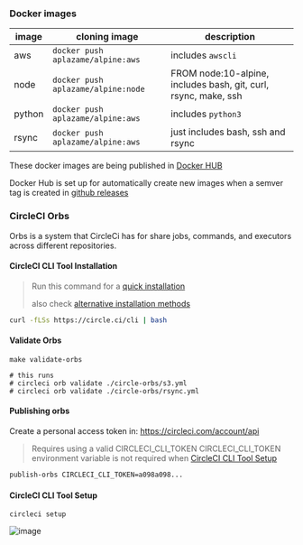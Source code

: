 

### Docker images

| image | cloning image | description |
|---|---|---|
| aws | `docker push aplazame/alpine:aws` | includes `awscli` |
| node | `docker push aplazame/alpine:node` | FROM node:10-alpine, includes bash, git, curl, rsync, make, ssh |
| python | `docker push aplazame/alpine:aws` | includes `python3` |
| rsync | `docker push aplazame/alpine:aws` | just includes bash, ssh and rsync |

These docker images are being published in [Docker HUB](https://hub.docker.com/r/aplazame/alpine)

Docker Hub is set up for automatically create new images when a semver tag is created in [github releases](./releases)


### CircleCI Orbs

Orbs is a system that CircleCi has for share jobs, commands, and executors across different repositories.

#### CircleCI CLI Tool Installation

> Run this command for a [quick installation](https://circleci.com/docs/2.0/local-cli/#quick-installation)
>
> also check [alternative installation methods](https://circleci.com/docs/2.0/local-cli/#alternative-installation-methods)

``` sh
curl -fLSs https://circle.ci/cli | bash
```

#### Validate Orbs

```
make validate-orbs

# this runs
# circleci orb validate ./circle-orbs/s3.yml
# circleci orb validate ./circle-orbs/rsync.yml
```

#### Publishing orbs

Create a personal access token in: https://circleci.com/account/api

> Requires using a valid CIRCLECI_CLI_TOKEN
> CIRCLECI_CLI_TOKEN environment variable is not required when [CircleCI CLI Tool Setup](#circleci-cli-tool-setup)

``` sh
publish-orbs CIRCLECI_CLI_TOKEN=a098a098...
```


#### CircleCI CLI Tool Setup

```
circleci setup
```

![image](https://user-images.githubusercontent.com/2305833/74728531-3a24d400-5243-11ea-8c39-2cef53f2d9fc.png)

